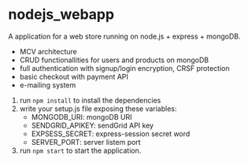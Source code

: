 # nodejs_webapp

A application for a web store running on node.js + express + mongoDB.
- MCV architecture
- CRUD functionallities for users and products on mongoDB
- full authentication with signup/login encryption, CRSF protection
- basic checkout with payment API
- e-mailing system

1. run `npm install` to install the dependencies
2. write your setup.js file exposing these variables:
   - MONGODB_URI: mongoDB URI
   - SENDGRID_APIKEY: sendGrid API key
   - EXPSESS_SECRET: express-session secret word
   - SERVER_PORT: server listem port
3. run `npm start` to start the application.
